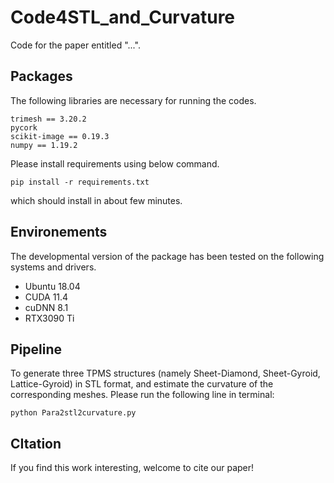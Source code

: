 # Code4STL_and_Curvature
Code for the paper entitled "...".

## Packages

The following libraries are necessary for running the codes.

```shell
trimesh == 3.20.2
pycork
scikit-image == 0.19.3
numpy == 1.19.2
```
Please install requirements using below command.
```
pip install -r requirements.txt
```
which should install in about few minutes.

## Environements
The developmental version of the package has been tested on the following systems and drivers.
- Ubuntu 18.04
- CUDA 11.4
- cuDNN 8.1
- RTX3090 Ti

## Pipeline

To generate three TPMS structures (namely Sheet-Diamond, Sheet-Gyroid, Lattice-Gyroid) in STL format, and estimate the curvature of the corresponding meshes.
Please run the following line in terminal:

```shell
python Para2stl2curvature.py
```

## CItation

If you find this work interesting, welcome to cite our paper!

```

```
